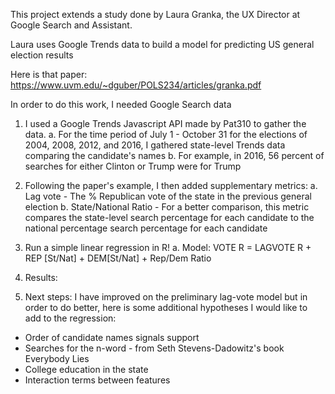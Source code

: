 This project extends a study done by Laura Granka, the UX Director at Google Search and Assistant.

Laura uses Google Trends data to build a model for predicting US general election results

Here is that paper: https://www.uvm.edu/~dguber/POLS234/articles/granka.pdf

In order to do this work, I needed Google Search data

1. I used a Google Trends Javascript API made by Pat310 to gather the data.
	a. For the time period of July 1 - October 31 for the elections of 2004, 2008, 2012, and 2016, I gathered state-level Trends data comparing the candidate's names
	b. For example, in 2016, 56 percent of searches for either Clinton or Trump were for Trump
2. Following the paper's example, I then added supplementary metrics:
	a. Lag vote - The % Republican vote of the state in the previous general election
	b. State/National Ratio - For a better comparison, this metric compares the state-level search percentage for each candidate to the national percentage search percentage for each candidate
3. Run a simple linear regression in R!
	a. Model:
	VOTE R = LAGVOTE R + REP [St/Nat] + DEM[St/Nat] + Rep/Dem Ratio
4. Results:

5. Next steps:
I have improved on the preliminary lag-vote model but in order to do better, here is some additional hypotheses I would like to add to the regression:
- Order of candidate names signals support
- Searches for the n-word - from Seth Stevens-Dadowitz's book Everybody Lies
- College education in the state
- Interaction terms between features
